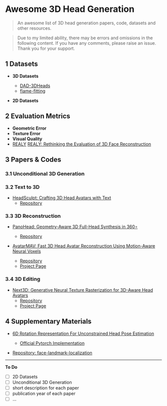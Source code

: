# Awesome 3D Head Generation

> An awesome list of 3D head generation papers, code, datasets and other resources.

> Due to my limited ability, there may be errors and omissions in the following content. If you have any comments, please raise an issue. Thank you for your support.


## 1 Datasets

- **3D Datasets**
  - [DAD-3DHeads](https://github.com/PinataFarms/DAD-3DHeads)
  - [flame-fitting](https://github.com/TimoBolkart/FLAME-Universe)

- **2D Datasets**
  

## 2 Evaluation Metrics

- **Geometric Error**
- **Texture Error**
- **Visual Quality**
- [REALY](https://github.com/czh-98/REALY)
    [REALY: Rethinking the Evaluation of 3D Face Reconstruction](https://arxiv.org/abs/2203.09729)

## 3 Papers & Codes

### 3.1 Unconditional 3D Generation

### 3.2 Text to 3D

- [HeadSculpt: Crafting 3D Head Avatars with Text](https://arxiv.org/abs/2306.03038)
  - [Repository](https://github.com/BrandonHanx/HeadSculpt)


### 3.3 3D Reconstruction

- [PanoHead: Geometry-Aware 3D Full-Head Synthesis in 360∘](https://arxiv.org/abs/2303.13071)
  - [Repository](https://github.com/SizheAn/PanoHead)

- [AvatarMAV: Fast 3D Head Avatar Reconstruction Using Motion-Aware Neural Voxels](https://arxiv.org/abs/2211.13206)
  - [Repository](https://github.com/YuelangX/AvatarMAV)
  - [Project Page](https://liuyebin.com/avatarmav/)

### 3.4 3D Editing

- [Next3D: Generative Neural Texture Rasterization for 3D-Aware Head Avatars](https://arxiv.org/abs/2211.11208)
  - [Repository](https://github.com/MrTornado24/Next3D)
  - [Project Page](https://mrtornado24.github.io/Next3D/)


## 4 Supplementary Materials

- [6D Rotation Representation For Unconstrained Head Pose Estimation](https://arxiv.org/abs/2202.12555)
  - [Official Pytorch Implementation](https://github.com/thohemp/6DRepNet)

- [Repository: face-landmark-localization](https://github.com/qiexing/face-landmark-localization)

---

**To Do**

- [ ] 2D Datasets
- [ ] Unconditional 3D Generation
- [ ] short description for each paper
- [ ] publication year of each paper
- [ ] ...